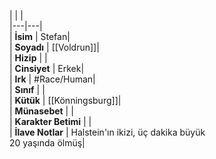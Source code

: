 |  |  |<br>|---|---|<br>| **İsim** | Stefan|<br>| **Soyadı** | [[Voldrun]]|<br>| **Hizip** | |<br>| **Cinsiyet** | Erkek|<br>| **Irk** | #Race/Human|<br>| **Sınıf** | |<br>| **Kütük** | [[Könningsburg]]|<br>| **Münasebet** | |<br>| **Karakter Betimi** | |<br>| **İlave Notlar** | Halstein'ın ikizi, üç dakika büyük<br>20 yaşında ölmüş|<br>